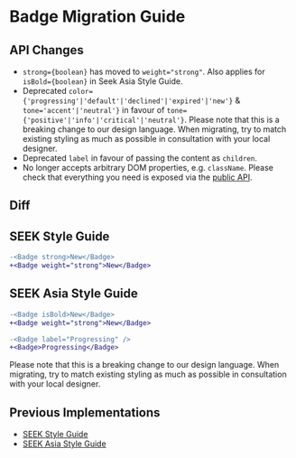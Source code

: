 # Badge Migration Guide

## API Changes

- `strong={boolean}` has moved to `weight="strong"`. Also applies for `isBold={boolean}` in Seek Asia Style Guide.
- Deprecated `color={'progressing'|'default'|'declined'|'expired'|'new'}` & `tone='accent'|'neutral'}` in favour of `tone={'positive'|'info'|'critical'|'neutral'}`. Please note that this is a breaking change to our design language. When migrating, try to match existing styling as much as possible in consultation with your local designer.
- Deprecated `label` in favour of passing the content as `children`.
- No longer accepts arbitrary DOM properties, e.g. `className`. Please check that everything you need is exposed via the [public API](https://seek-oss.github.io/braid-design-system/components/Badge).

## Diff

## SEEK Style Guide

```diff
-<Badge strong>New</Badge>
+<Badge weight="strong">New</Badge>
```

## SEEK Asia Style Guide

```diff
-<Badge isBold>New</Badge>
+<Badge weight="strong">New</Badge>
```

```diff
-<Badge label="Progressing" />
+<Badge>Progressing</Badge>
```

Please note that this is a breaking change to our design language. When migrating, try to match existing styling as much as possible in consultation with your local designer.

## Previous Implementations

- [SEEK Style Guide](https://seek-oss.github.io/seek-style-guide/badge)
- [SEEK Asia Style Guide](https://seekinternational.github.io/seek-asia-style-guide/badge)
